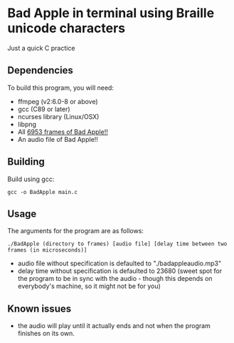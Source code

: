 # Bad Apple in terminal using Braille unicode characters

Just a quick C practice

## Dependencies

To build this program, you will need:

- ffmpeg (v2:6.0-8 or above)
- gcc (C89 or later)
- ncurses library (Linux/OSX)
- libpng
- All [6953 frames of Bad Apple!!](https://drive.google.com/file/d/1GPzS23quhUo8qS73kn_qPTMLgvgycYHe/view)
- An audio file of Bad Apple!!

## Building

Build using gcc:

```
gcc -o BadApple main.c
```

## Usage

The arguments for the program are as follows:

```
./BadApple (directory to frames) [audio file] [delay time between two frames (in microseconds)]
```

- audio file without specification is defaulted to "./badappleaudio.mp3"
- delay time without specification is defaulted to 23680 (sweet spot for the program to be in sync with the audio - though this depends on everybody's machine, so it might not be for you)

## Known issues

- the audio will play until it actually ends and not when the program finishes on its own.
